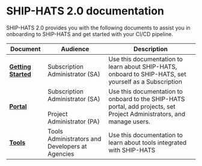 # SHIP-HATS 2.0 documentation

SHIP-HATS 2.0 provides you with the following documents to assist you in onboarding to SHIP-HATS and get started with your CI/CD pipeline.  

|Document|Audience|Description|
|---|---|---|
|**[Getting Started](https://docs.developer.tech.gov.sg/docs/ship-hats-getting-started/#/)**|Subscription Administrator (SA)|Use this documentation to learn about SHIP-HATS, onboard to SHIP-HATS, set yourself as a Subscription |
|**[Portal](https://docs.developer.tech.gov.sg/docs/ship-hats-portal/)**|Subscription Administrator (SA) <br><br> Project Administrator (PA)|Use this documentation to onboard to the SHIP-HATS portal, add projects, set Project Administrators, and manage users.|
|**[Tools](tools-overview)**|Tools Administrators and Developers at Agencies|Use this documentation to learn about tools integrated with SHIP-HATS|
